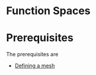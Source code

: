 Function Spaces
===============
<!-- toc -->

# Prerequisites

The prerequisites are
* [Defining a mesh](mesh.md)


